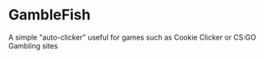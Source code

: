 # GambleFish
A simple "auto-clicker" useful for games such as Cookie Clicker or CS:GO Gambling sites
